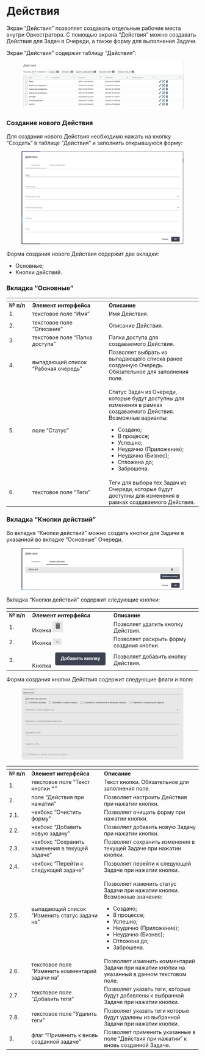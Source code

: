 # Действия

Экран “Действия” позволяет создавать отдельные рабочие места внутри Оркестратора. С помощью экрана “Действия” можно создавать Действия для Задач в Очереди, а также форму для выполнения Задачи.

Экран “Действия” содержит таблицу “Действия”:

<figure><img src="../../../../.gitbook/assets/изображение (3) (1) (1) (1).png" alt=""><figcaption></figcaption></figure>

### Создание нового Действия

Для создания нового Действия необходимо нажать на кнопку “Создать” в таблице “Действия” и заполнить открывшуюся форму:

<figure><img src="../../../../.gitbook/assets/изображение (24) (1).png" alt=""><figcaption></figcaption></figure>

Форма создания нового Действия содержит две вкладки:

* Основные;
* Кнопки действий.

### Вкладка “Основные”

<table data-header-hidden><thead><tr><th width="57"></th><th width="218"></th><th width="262"></th></tr></thead><tbody><tr><td><strong>№ п/п</strong></td><td><strong>Элемент интерфейса</strong></td><td><strong>Описание</strong> </td></tr><tr><td>1.</td><td>текстовое поле “Имя”</td><td>Имя Действия. </td></tr><tr><td>2.</td><td>текстовое поле “Описание”</td><td>Описание Действия.</td></tr><tr><td>3.</td><td>текстовое поле “Папка доступа”</td><td>Папка доступа для создаваемого Действия.</td></tr><tr><td>4. </td><td>выпадающий список “Рабочая очередь”</td><td>Позволяет выбрать из выпадающего списка ранее созданную Очередь. Обязательное для заполнения поле.</td></tr><tr><td>5.</td><td>поле “Статус”</td><td><p>Статус Задач из Очереди, которые будут доступны для изменения в рамках создаваемого Действия. Возможные варианты:</p><ul><li>Создано;</li><li>В процессе;</li><li>Успешно;</li><li>Неудачно (Приложение);</li><li>Неудачно (Бизнес);</li><li>Отложена до;</li><li>Заброшена.</li></ul></td></tr><tr><td>6.</td><td>текстовое поле “Теги”</td><td>Теги для выбора тех Задач из  Очереди, которые будут доступны для изменения в рамках создаваемого Действия.</td></tr></tbody></table>

### Вкладка “Кнопки действий”

Во вкладке “Кнопки действий” можно создать кнопки для Задачи в указанной во вкладке “Основные” Очереди.&#x20;

<figure><img src="../../../../.gitbook/assets/изображение (25) (1).png" alt=""><figcaption></figcaption></figure>

Вкладка “Кнопки действий” содержит следующие кнопки:

<table data-header-hidden><thead><tr><th width="55"></th><th width="230"></th><th width="255"></th></tr></thead><tbody><tr><td><strong>№ п/п</strong></td><td><strong>Элемент интерфейса</strong></td><td><strong>Описание</strong> </td></tr><tr><td>1.</td><td>Иконка <img src="../../../../.gitbook/assets/2025-03-17_17-00-41 (1).png" alt=""></td><td>Позволяет удалить кнопку Действия.</td></tr><tr><td>2.</td><td>Иконка <img src="../../../../.gitbook/assets/2025-03-17_17-23-00.png" alt=""></td><td>Позволяет раскрыть форму создания кнопки.</td></tr><tr><td>3.</td><td>Кнопка <img src="../../../../.gitbook/assets/изображение (7) (1) (1) (1).png" alt=""></td><td>Позволяет добавить кнопку Действия.</td></tr></tbody></table>

Форма создания кнопки Действия содержит следующие флаги и поля:

<figure><img src="../../../../.gitbook/assets/изображение (8) (1) (1).png" alt=""><figcaption></figcaption></figure>

<table data-header-hidden><thead><tr><th width="52"></th><th width="209"></th><th width="286"></th></tr></thead><tbody><tr><td><strong>№ п/п</strong></td><td><strong>Элемент интерфейса</strong></td><td><strong>Описание</strong> </td></tr><tr><td>1.</td><td>текстовое поле “Текст кнопки *”</td><td>Текст кнопки. Обязательное для заполнения поле.</td></tr><tr><td>2.</td><td>поле “Действия при нажатии”</td><td>Позволяет настроить Действия при нажатии кнопки.</td></tr><tr><td>2.1.</td><td>чекбокс  “Очистить форму”</td><td>Позволяет очищать форму при нажатии кнопки.</td></tr><tr><td>2.2.</td><td>чекбокс “Добавить новую задачу”</td><td>Позволяет добавить новую Задачу при нажатии кнопки.</td></tr><tr><td>2.3.</td><td>чекбокс “Сохранить изменения в текущей задаче”</td><td>Позволяет сохранить изменения в текущей Задаче при нажатии кнопки.</td></tr><tr><td>2.4.</td><td>чекбокс “Перейти к следующей задаче”</td><td>Позволяет перейти к следующей Задаче при нажатии кнопки.</td></tr><tr><td>2.5.</td><td>выпадающий список “Изменить статус задачи на”</td><td><p>Позволяет изменить статус Задачи при нажатии кнопки. Возможные значения:</p><ul><li>Создано;</li><li>В процессе;</li><li>Успешно;</li><li>Неудачно (Приложение);</li><li>Неудачно (Бизнес);</li><li>Отложена до;</li><li>Заброшена.</li></ul></td></tr><tr><td>2.6.</td><td>текстовое поле “Изменить комментарий задачи на”</td><td>Позволяет изменить комментарий Задачи при нажатии кнопки на указанный в данном текстовом поле.</td></tr><tr><td>2.7.</td><td>текстовое поле “Добавить теги”</td><td>Позволяет указать теги, которые будут  добавлены к выбранной Задаче при нажатии кнопки.</td></tr><tr><td>2.8.</td><td>текстовое поле “Удалить теги”</td><td>Позволяет указать  теги  которые будут удалены из выбранной Задачи при нажатии кнопки.</td></tr><tr><td>3.</td><td>флаг “Применить к вновь созданной задаче”</td><td>Позволяет применить указанные в поле “Действия при нажатии” к вновь созданной Задаче. </td></tr></tbody></table>

